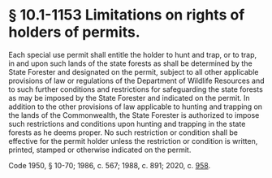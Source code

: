 # § 10.1-1153 Limitations on rights of holders of permits.

<p>Each special use permit shall entitle the holder to hunt and trap, or to trap, in and upon such lands of the state forests as shall be determined by the State Forester and designated on the permit, subject to all other applicable provisions of law or regulations of the Department of Wildlife Resources and to such further conditions and restrictions for safeguarding the state forests as may be imposed by the State Forester and indicated on the permit. In addition to the other provisions of law applicable to hunting and trapping on the lands of the Commonwealth, the State Forester is authorized to impose such restrictions and conditions upon hunting and trapping in the state forests as he deems proper. No such restriction or condition shall be effective for the permit holder unless the restriction or condition is written, printed, stamped or otherwise indicated on the permit.</p><p>Code 1950, § 10-70; 1986, c. 567; 1988, c. 891; 2020, c. <a href='http://lis.virginia.gov/cgi-bin/legp604.exe?201+ful+CHAP0958'>958</a>.</p>